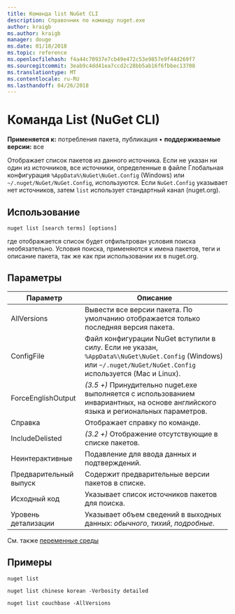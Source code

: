 ```yaml
---
title: Команда list NuGet CLI
description: Справочник по команду nuget.exe
author: kraigb
ms.author: kraigb
manager: douge
ms.date: 01/18/2018
ms.topic: reference
ms.openlocfilehash: f4a44c70937e7cb49e472c53e9857e9f44d269f7
ms.sourcegitcommit: 3eab9c4dd41ea7ccd2c28bb5ab16f6fbbec13708
ms.translationtype: MT
ms.contentlocale: ru-RU
ms.lasthandoff: 04/26/2018
---
```

# <a name="list-command-nuget-cli"></a>Команда List (NuGet CLI)

**Применяется к:** потребления пакета, публикация &bullet; **поддерживаемые версии:** все

Отображает список пакетов из данного источника. Если не указан ни один из источников, все источники, определенные в файле Глобальная конфигурация `%AppData%\NuGet\NuGet.Config` (Windows) или `~/.nuget/NuGet/NuGet.Config`, используются. Если `NuGet.Config` указывает нет источников, затем `list` использует стандартный канал (nuget.org).

## <a name="usage"></a>Использование

```cli
nuget list [search terms] [options]
```

где отображается список будет отфильтрован условия поиска необязательно. Условия поиска, применяются к имена пакетов, теги и описание пакета, так же как при использовании их в nuget.org.

## <a name="options"></a>Параметры

| Параметр | Описание |
| --- | --- |
| AllVersions | Вывести все версии пакета. По умолчанию отображается только последняя версия пакета. |
| ConfigFile | Файл конфигурации NuGet вступили в силу. Если не указан, `%AppData%\NuGet\NuGet.Config` (Windows) или `~/.nuget/NuGet/NuGet.Config` используется (Mac и Linux).|
| ForceEnglishOutput | *(3.5 +)*  Принудительно nuget.exe выполняется с использованием инвариантных, на основе английского языка и региональных параметров. |
| Справка | Отображает справку по команде. |
| IncludeDelisted | *(3.2 +)*  Отображение отсутствующие в списке пакетов. |
| Неинтерактивные | Подавление для ввода данных и подтверждений. |
| Предварительный выпуск | Содержит предварительные версии пакетов в списке. |
| Исходный код | Указывает список источников пакетов для поиска. |
| Уровень детализации | Указывает объем сведений в выходных данных: *обычного*, *тихий*, *подробные*. |

См. также [переменные среды](cli-ref-environment-variables.md)

## <a name="examples"></a>Примеры

```cli
nuget list

nuget list chinese korean -Verbosity detailed

nuget list couchbase -AllVersions
```
